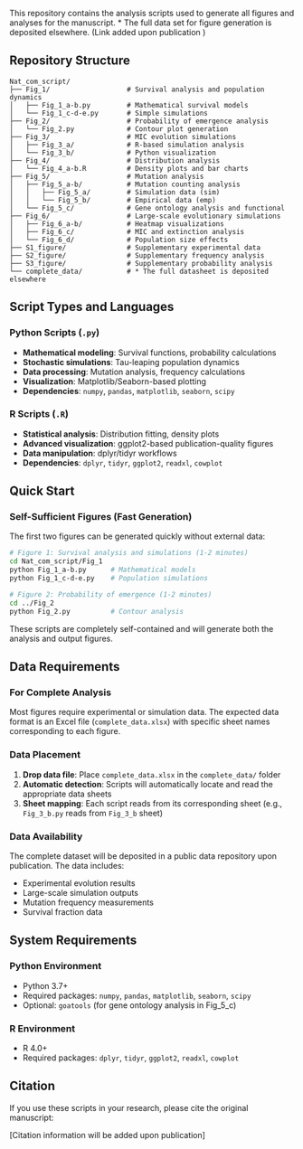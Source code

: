 This repository contains the  analysis scripts used to generate all figures and analyses for the manuscript. * The full data set for figure generation is deposited elsewhere. (Link added upon publication )

## Repository Structure

```
Nat_com_script/
├── Fig_1/                   # Survival analysis and population dynamics
│   ├── Fig_1_a-b.py         # Mathematical survival models
│   └── Fig_1_c-d-e.py       # Simple simulations
├── Fig_2/                   # Probability of emergence analysis
│   └── Fig_2.py             # Contour plot generation
├── Fig_3/                   # MIC evolution simulations
│   ├── Fig_3_a/             # R-based simulation analysis
│   └── Fig_3_b/             # Python visualization
├── Fig_4/                   # Distribution analysis
│   └── Fig_4_a-b.R          # Density plots and bar charts
├── Fig_5/                   # Mutation analysis
│   ├── Fig_5_a-b/           # Mutation counting analysis
│   │   ├── Fig_5_a/         # Simulation data (sim)
│   │   └── Fig_5_b/         # Empirical data (emp)
│   └── Fig_5_c/             # Gene ontology analysis and functional
├── Fig_6/                   # Large-scale evolutionary simulations
│   ├── Fig_6_a-b/           # Heatmap visualizations
│   ├── Fig_6_c/             # MIC and extinction analysis
│   └── Fig_6_d/             # Population size effects
├── S1_figure/               # Supplementary experimental data
├── S2_figure/               # Supplementary frequency analysis
├── S3_figure/               # Supplementary probability analysis
└── complete_data/           # * The full datasheet is deposited elsewhere
```


## Script Types and Languages

### Python Scripts (`.py`)
- **Mathematical modeling**: Survival functions, probability calculations
- **Stochastic simulations**: Tau-leaping population dynamics
- **Data processing**: Mutation analysis, frequency calculations
- **Visualization**: Matplotlib/Seaborn-based plotting
- **Dependencies**: `numpy`, `pandas`, `matplotlib`, `seaborn`, `scipy`

### R Scripts (`.R`)
- **Statistical analysis**: Distribution fitting, density plots
- **Advanced visualization**: ggplot2-based publication-quality figures
- **Data manipulation**: dplyr/tidyr workflows
- **Dependencies**: `dplyr`, `tidyr`, `ggplot2`, `readxl`, `cowplot`

## Quick Start

### Self-Sufficient Figures (Fast Generation)
The first two figures can be generated quickly without external data:

```bash
# Figure 1: Survival analysis and simulations (1-2 minutes)
cd Nat_com_script/Fig_1
python Fig_1_a-b.py      # Mathematical models
python Fig_1_c-d-e.py    # Population simulations

# Figure 2: Probability of emergence (1-2 minutes)
cd ../Fig_2
python Fig_2.py          # Contour analysis
```

These scripts are completely self-contained and will generate both the analysis and output figures.

## Data Requirements

### For Complete Analysis
Most figures require experimental or simulation data. The expected data format is an Excel file (`complete_data.xlsx`) with specific sheet names corresponding to each figure.

### Data Placement
1. **Drop data file**: Place `complete_data.xlsx` in the `complete_data/` folder
2. **Automatic detection**: Scripts will automatically locate and read the appropriate data sheets
3. **Sheet mapping**: Each script reads from its corresponding sheet (e.g., `Fig_3_b.py` reads from `Fig_3_b` sheet)

### Data Availability
The complete dataset will be deposited in a public data repository upon publication. The data includes:
- Experimental evolution results
- Large-scale simulation outputs  
- Mutation frequency measurements
- Survival fraction data


## System Requirements

### Python Environment
- Python 3.7+
- Required packages: `numpy`, `pandas`, `matplotlib`, `seaborn`, `scipy`
- Optional: `goatools` (for gene ontology analysis in Fig_5_c)

### R Environment  
- R 4.0+
- Required packages: `dplyr`, `tidyr`, `ggplot2`, `readxl`, `cowplot`

## Citation

If you use these scripts in your research, please cite the original manuscript:

[Citation information will be added upon publication]


